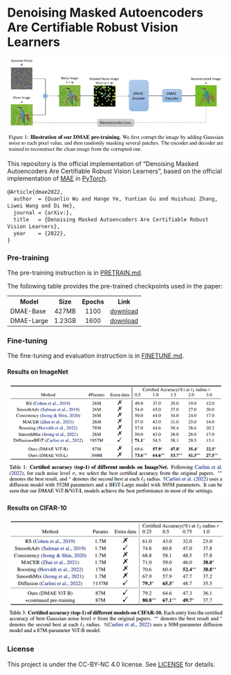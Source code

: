 # Denoising Masked Autoencoders Are Certifiable Robust Vision Learners
<p align="center">
  <img src="figures/pipeline.png", width="640">
</p>

This repository is the official implementation of “Denoising Masked Autoencoders Are Certifiable Robust Vision Learners”, based on the official implementation of [MAE](https://github.com/facebookresearch/mae) in [PyTorch](https://github.com/pytorch/pytorch).
```
@Article{dmae2022,
  author  = {Quanlin Wu and Hange Ye, Yuntian Gu and Huishuai Zhang, Liwei Wang and Di He},
  journal = {arXiv:},
  title   = {Denoising Masked Autoencoders Are Certifiable Robust Vision Learners},
  year    = {2022},
}
```

### Pre-training
The pre-training instruction is in [PRETRAIN.md](PRETRAIN.md).

The following table provides the pre-trained checkpoints used in the paper:
<table><tbody>
<!-- START TABLE -->
<!-- TABLE HEADER -->
<th valign="bottom">Model</th>
<th valign="bottom">Size</th>
<th valign="bottom">Epochs</th>
<th valign="bottom">Link</th>
<!-- TABLE BODY -->
<tr><td align="left">DMAE-Base</td>
<td align="center">427MB</td>
<td align="center">1100</td>
<td align="center"><a href="https://1drv.ms/u/s!AnxRCBR6qpJqiiyVY-qxN_AKNwhA?e=Xb6mlj">download</a></td>
</tr>
<!-- TABLE BODY -->
<tr><td align="left">DMAE-Large</td>
<td align="center">1.23GB</td>
<td align="center">1600</td>
<td align="center"><a href="https://1drv.ms/u/s!AnxRCBR6qpJqii1fTOzAG3tBSDn6?e=PxxadF">download</a></td>
</tr>
</tbody></table>

### Fine-tuning
The fine-tuning and evaluation instruction is in [FINETUNE.md](FINETUNE.md).
#### Results on ImageNet
<p align="left">
  <img src="figures/imagenet.png", width="640">
</p>

#### Results on CIFAR-10
<p align="left">
  <img src="figures/cifar10.png", width="640">
</p>

### License
This project is under the CC-BY-NC 4.0 license. See [LICENSE](LICENSE) for details.
